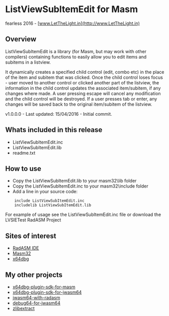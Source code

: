 # ListViewSubItemEdit for Masm

fearless 2016 - [www.LetTheLight.in](http://www.LetTheLight.in)

## Overview

ListViewSubItemEdit is a library (for Masm, but may work with other compilers) containing functions to easily allow you to edit items and subitems in a listview. 

It dynamically creates a specified child control (edit, combo etc) in the place of the item and subitem that was clicked. 
Once the child control loses focus - user moved to another control or clicked another part of the listview, the information in the child control updates the associated item/subitem, if any changes where made.
A user pressing escape will cancel any modification and the child control will be destroyed. If a user presses tab or enter, any changes will be saved back to the original item/subitem of the listview.

v1.0.0.0 - Last updated: 15/04/2016 - Initial commit.

## Whats included in this release

* ListViewSubItemEdit.inc
* ListViewSubItemEdit.lib
* readme.txt

## How to use

* Copy the ListViewSubItemEdit.lib to your masm32\lib folder
* Copy the ListViewSubItemEdit.inc to your masm32\include folder
* Add a line in your source code:
```
    include ListViewSubItemEdit.inc
    includelib ListViewSubItemEdit.lib
```
For example of usage see the ListViewSubItemEdit.inc file or download the LVSIETest RadASM Project


## Sites of interest

* [RadASM IDE](http://www.oby.ro/rad_asm/)
* [Masm32](http://www.masm32.com/masmdl.htm)
* [x64dbg](https://github.com/x64dbg/x64dbg)


## My other projects
* [x64dbg-plugin-sdk-for-masm](https://bitbucket.org/mrfearless/x64dbg-plugin-sdk-for-masm)
* [x64dbg-plugin-sdk-for-jwasm64](https://bitbucket.org/mrfearless/x64dbg-plugin-sdk-for-jwasm64)
* [jwasm64-with-radasm](https://bitbucket.org/mrfearless/jwasm64-with-radasm)
* [debug64-for-jwasm64](https://bitbucket.org/mrfearless/debug64-for-jwasm64)
* [zlibextract](https://bitbucket.org/mrfearless/zlibextract)



